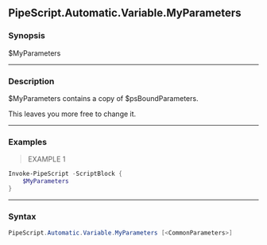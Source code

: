 PipeScript.Automatic.Variable.MyParameters
------------------------------------------

### Synopsis
$MyParameters

---

### Description

$MyParameters contains a copy of $psBoundParameters.

This leaves you more free to change it.

---

### Examples
> EXAMPLE 1

```PowerShell
Invoke-PipeScript -ScriptBlock {
    $MyParameters
}
```

---

### Syntax
```PowerShell
PipeScript.Automatic.Variable.MyParameters [<CommonParameters>]
```
